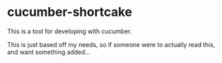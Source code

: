 # cucumber-shortcake

This is a tool for developing with cucumber.

This is just based off my needs, so if someone were to actually read this,
and want something added...   

